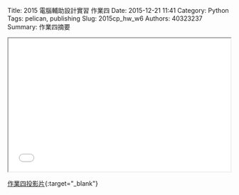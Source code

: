 Title: 2015 電腦輔助設計實習 作業四
Date: 2015-12-21 11:41
Category: Python
Tags: pelican, publishing
Slug: 2015cp_hw_w6
Authors: 40323237
Summary: 作業四摘要

<iframe src="simplest4.html" width="500" height="300"></iframe>

[作業四投影片](simplest4.html){:target="_blank"}

